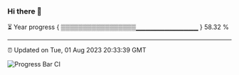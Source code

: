 ### Hi there 👋

⏳ Year progress { ▒▒▒▒▒▒▒▒▒▒▒▒▒▒▒▒▒▁▁▁▁▁▁▁▁▁▁▁▁▁ } 58.32 %

---

⏰ Updated on Tue, 01 Aug 2023 20:33:39 GMT

![Progress Bar CI](https://github.com/godtrex99/godtrex99/workflows/Progress%20Bar%20CI/badge.svg)
